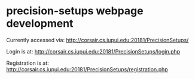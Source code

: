 # precision-setups webpage development


Currently accessed via:
http://corsair.cs.iupui.edu:20181/PrecisionSetups/

Login is at:
http://corsair.cs.iupui.edu:20181/PrecisionSetups/login.php

Registration is at:
http://corsair.cs.iupui.edu:20181/PrecisionSetups/registration.php